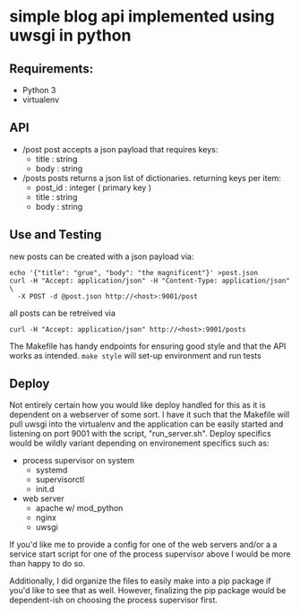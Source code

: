 # simple blog api implemented using uwsgi in python

## Requirements:

- Python 3
- virtualenv

## API

- /post
    post accepts a json payload that requires keys:
    - title : string
    - body  : string
- /posts
    posts returns a json list of dictionaries. returning keys per item:
    - post_id : integer ( primary key )
    - title   : string
    - body    : string

## Use and Testing
new posts can be created with a json payload via:

    echo '{"title": "grue", "body": "the magnificent"}' >post.json
    curl -H "Accept: application/json" -H "Content-Type: application/json" \ 
      -X POST -d @post.json http://<host>:9001/post

all posts can be retreived via

    curl -H "Accept: application/json" http://<host>:9001/posts 

The Makefile has handy endpoints for ensuring good style and that
the API works as intended. `make style` will set-up environment and run tests

## Deploy
Not entirely certain how you would like deploy handled for this as
it is dependent on a webserver of some sort. I have it such that the Makefile
will pull uwsgi into the virtualenv and the application
can be easily started and listening on port 9001 with the script,
"run_server.sh". Deploy specifics would be wildly variant depending 
on environement specifics such as:

- process supervisor on system
    - systemd
    - supervisorctl
    - init.d
- web server
    - apache w/ mod_python
    - nginx 
    - uwsgi

If you'd like me to provide a config for one of the web servers and/or a 
a service start script for one of the process supervisor above I would be 
more than happy to do so.

Additionally, I did organize the files to easily make into a pip package
if you'd like to see that as well. However, finalizing the pip package
would be dependent-ish on choosing the process supervisor first. 